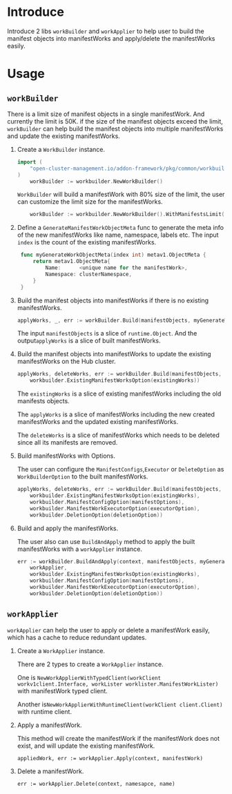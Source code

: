 # Introduce 

Introduce 2 libs `workBuilder` and `workApplier` to help user to build the manifest objects into manifestWorks 
and apply/delete the manifestWorks easily.

# Usage

## `workBuilder`

There is a limit size of manifest objects in a single manifestWork. And currently the limit is 50K.
if the size of the manifest objects exceed the limit, `workBuilder` can help build the manifest objects into 
multiple manifestWorks and update the existing manifestWorks.

1. Create a `WorkBuilder` instance.

    ```go
    import (
        "open-cluster-management.io/addon-framework/pkg/common/workbuilder"
    )
        workBuilder := workbuilder.NewWorkBuilder()
    ```
    
    `WorkBuilder` will build a manifestWork with 80% size of the limit, the user can customize the limit size for the manifestWorks.
    
    ```go
        workBuilder := workbuilder.NewWorkBuilder().WithManifestsLimit(limtSize)
    ```

2. Define a `GenerateManifestWorkObjectMeta` func to generate the meta info of the new manifestWorks like name, namespace, labels etc.
The input `index` is the count of the existing manifestWorks. 

    ```go
     func myGenerateWorkObjectMeta(index int) metav1.ObjectMeta {
         return metav1.ObjectMeta{
             Name:      <unique name for the manifestWork>,
             Namespace: clusterNamespace,
         }
     }
    ```

3. Build the manifest objects into manifestWorks if there is no existing manifestWorks.

    ```go
    applyWorks, _, err := workBuilder.Build(manifestObjects, myGenerateWorkObjectMeta)
    ```
    The input `manifestObjects` is a slice of `runtime.Object`. 
    And the output`applyWorks` is a slice of built manifestWorks.
   
4. Build the manifest objects into manifestWorks to update the existing manifestWorks on the Hub cluster.

    ```go
    applyWorks, deleteWorks, err := workBuilder.Build(manifestObjects, myGenerateWorkObjectMeta,
	    workbuilder.ExistingManifestWorksOption(existingWorks))
    ```
    The `existingWorks` is a slice of existing manifestWorks including the old manifests objects.
   
    The `applyWorks` is a slice of manifestWorks including the new created manifestWorks and 
    the updated existing manifestWorks.
   
    The `deleteWorks` is a slice of manifestWorks which needs to be deleted since all its manifests are removed.
      
5. Build manifestWorks with Options. 
    
    The user can configure the `ManifestConfigs`,`Executor` or `DeleteOption` as `WorkBuilderOption` to the built manifestWorks.
    ```go
    applyWorks, deleteWorks, err := workBuilder.Build(manifestObjects, myGenerateWorkObjectMeta,
	    workbuilder.ExistingManifestWorksOption(existingWorks),
        workbuilder.ManifestConfigOption(manifestOptions),
        workbuilder.ManifestWorkExecutorOption(executorOption),
        workbuilder.DeletionOption(deletionOption))
    ```

6. Build and apply the manifestWorks.

    The user also can use `BuildAndApply` method to apply the built manifestWorks with a `workApplier` instance.

    ```go
    err := workBuilder.BuildAndApply(context, manifestObjects, myGenerateWorkObjectMeta,
        workApplier,
	    workbuilder.ExistingManifestWorksOption(existingWorks),
        workbuilder.ManifestConfigOption(manifestOptions),
        workbuilder.ManifestWorkExecutorOption(executorOption),
        workbuilder.DeletionOption(deletionOption))
    ```
   
## `workApplier`

`workApplier` can help the user to apply or delete a manifestWork easily, which has a cache to reduce redundant updates.

1. Create a `WorkApplier` instance.

    There are 2 types to create a `WorkApplier` instance.
    
    One is `NewWorkApplierWithTypedClient(workClient workv1client.Interface, workLister worklister.ManifestWorkLister)` 
    with manifestWork typed client. 

    Another is`NewWorkApplierWithRuntimeClient(workClient client.Client)` with runtime client.

2. Apply a manifestWork.
    
    This method will create the manifestWork if the manifestWork does not exist, and will update the existing manifestWork.
   ```
   appliedWork, err := workApplier.Apply(context, manifestWork)
   ```

3. Delete a manifestWork.
   ```
   err := workApplier.Delete(context, namesapce, name)
   ```
